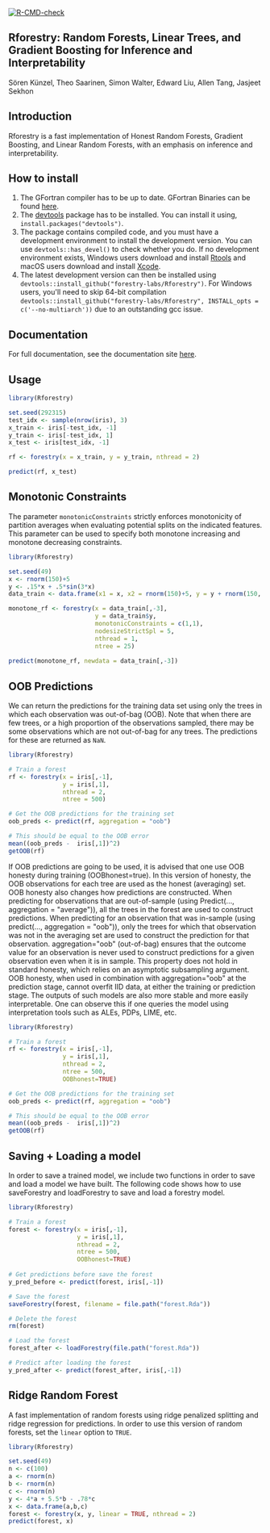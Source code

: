 [![R-CMD-check](https://github.com/forestry-labs/Rforestry/actions/workflows/check-noncontainerized.yaml/badge.svg)](https://github.com/forestry-labs/Rforestry/actions/workflows/check-noncontainerized.yaml)

## Rforestry: Random Forests, Linear Trees, and Gradient Boosting for Inference and Interpretability

Sören Künzel, Theo Saarinen, Simon Walter, Edward Liu, Allen Tang, Jasjeet Sekhon

## Introduction

Rforestry is a fast implementation of Honest Random Forests, Gradient Boosting,
and Linear Random Forests, with an emphasis on inference and interpretability.

## How to install
1. The GFortran compiler has to be up to date. GFortran Binaries can be found [here](https://gcc.gnu.org/wiki/GFortranBinaries).
2. The [devtools](https://github.com/r-lib/devtools) package has to be installed. You can install it using,  `install.packages("devtools")`.
3. The package contains compiled code, and you must have a development environment to install the development version. You can use `devtools::has_devel()` to check whether you do. If no development environment exists, Windows users download and install [Rtools](https://cran.r-project.org/bin/windows/Rtools/) and macOS users download and install [Xcode](https://apps.apple.com/us/app/xcode/id497799835).
4. The latest development version can then be installed using
`devtools::install_github("forestry-labs/Rforestry")`. For Windows users, you'll need to skip 64-bit compilation `devtools::install_github("forestry-labs/Rforestry", INSTALL_opts = c('--no-multiarch'))` due to an outstanding gcc issue.

## Documentation

For full documentation, see the documentation site [here](https://forestry-labs.github.io/Rforestry/).


## Usage

```R
library(Rforestry)

set.seed(292315)
test_idx <- sample(nrow(iris), 3)
x_train <- iris[-test_idx, -1]
y_train <- iris[-test_idx, 1]
x_test <- iris[test_idx, -1]

rf <- forestry(x = x_train, y = y_train, nthread = 2)

predict(rf, x_test)
```
## Monotonic Constraints

The parameter `monotonicConstraints` strictly enforces monotonicity of partition 
averages when evaluating potential splits on the indicated features.
This parameter can be used to specify both monotone increasing and monotone 
decreasing constraints.

```R
library(Rforestry)

set.seed(49)
x <- rnorm(150)+5
y <- .15*x + .5*sin(3*x)
data_train <- data.frame(x1 = x, x2 = rnorm(150)+5, y = y + rnorm(150, sd = .4))

monotone_rf <- forestry(x = data_train[,-3],
                        y = data_train$y,
                        monotonicConstraints = c(1,1),
                        nodesizeStrictSpl = 5,
                        nthread = 1,
                        ntree = 25)
                        
predict(monotone_rf, newdata = data_train[,-3])
```


## OOB Predictions

We can return the predictions for the training data set using only the trees in
which each observation was out-of-bag (OOB). Note that when there are few trees, or a
high proportion of the observations sampled, there may be some observations
which are not out-of-bag for any trees. The predictions for these are returned as `NaN`.


```R
library(Rforestry)

# Train a forest
rf <- forestry(x = iris[,-1],
               y = iris[,1],
               nthread = 2,
               ntree = 500)

# Get the OOB predictions for the training set
oob_preds <- predict(rf, aggregation = "oob")

# This should be equal to the OOB error
mean((oob_preds -  iris[,1])^2)
getOOB(rf)
```

If OOB predictions are going to be used, it is advised that one use OOB honesty during
training (OOBhonest=true). In this version of honesty, the OOB observations for each tree
are used as the honest (averaging) set. OOB honesty also changes how predictions
are constructed. When predicting for observations that are out-of-sample
(using Predict(..., aggregation = "average")), all the trees in the forest
are used to construct predictions. When predicting for an observation that was in-sample (using
predict(..., aggregation = "oob")), only the trees for which that observation
was not in the averaging set are used to construct the prediction for that observation.
aggregation="oob" (out-of-bag) ensures that the outcome value for an observation
is never used to construct predictions for a given observation even when it is in sample.
This property does not hold in standard honesty, which relies on an asymptotic subsampling argument.
OOB honesty, when used in combination with aggregation="oob" at the prediction stage, cannot overfit IID data, 
at either the training or prediction stage. The outputs of such models are also more stable and more easily
interpretable. One can observe this if one queries the model using interpretation tools such as
ALEs, PDPs, LIME, etc.

```R
library(Rforestry)

# Train a forest
rf <- forestry(x = iris[,-1],
               y = iris[,1],
               nthread = 2,
               ntree = 500,
               OOBhonest=TRUE)

# Get the OOB predictions for the training set
oob_preds <- predict(rf, aggregation = "oob")

# This should be equal to the OOB error
mean((oob_preds -  iris[,1])^2)
getOOB(rf)
```

## Saving + Loading a model

In order to save a trained model, we include two functions in order to save and load
a model we have built.
The following code shows how to use saveForestry and loadForestry to save and load
a forestry model.

```R
library(Rforestry)

# Train a forest
forest <- forestry(x = iris[,-1],
                   y = iris[,1],
                   nthread = 2,
                   ntree = 500,
                   OOBhonest=TRUE)
               
# Get predictions before save the forest
y_pred_before <- predict(forest, iris[,-1])

# Save the forest
saveForestry(forest, filename = file.path("forest.Rda"))

# Delete the forest
rm(forest)

# Load the forest
forest_after <- loadForestry(file.path("forest.Rda"))

# Predict after loading the forest
y_pred_after <- predict(forest_after, iris[,-1])

```


## Ridge Random Forest

A fast implementation of random forests using ridge penalized splitting and 
ridge regression for predictions. 
In order to use this version of random forests, set the `linear` option to `TRUE`.

```R
library(Rforestry)

set.seed(49)
n <- c(100)
a <- rnorm(n)
b <- rnorm(n)
c <- rnorm(n)
y <- 4*a + 5.5*b - .78*c
x <- data.frame(a,b,c)
forest <- forestry(x, y, linear = TRUE, nthread = 2)
predict(forest, x)
```


